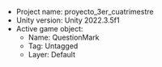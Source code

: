 <!-- UNITY CODE ASSIST INSTRUCTIONS START -->
- Project name: proyecto_3er_cuatrimestre
- Unity version: Unity 2022.3.5f1
- Active game object:
  - Name: QuestionMark
  - Tag: Untagged
  - Layer: Default
<!-- UNITY CODE ASSIST INSTRUCTIONS END -->